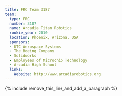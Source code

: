 ```yaml
---
title: FRC Team 3187
team:
  type: FRC
  number: 3187
  name: Arcadia Titan Robotics
  rookie_year: 2010
  location: Phoenix, Arizona, USA
  sponsors:
  - UTC Aerospace Systems
  - The Boeing Company
  - Solidworks
  - Employees of Microchip Technology
  - Arcadia High School
  links:
    Website: http://www.arcadiarobotics.org
---
```


{% include remove_this_line_and_add_a_paragraph %}